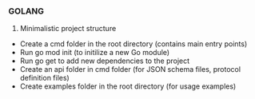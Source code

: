 ### GOLANG

1. Minimalistic project structure

- Create a cmd folder in the root directory (contains main entry points)
- Run go mod init (to initilize a new Go module)
- Run go get to add new dependencies to the project
- Create an api folder in cmd folder (for JSON schema files, protocol definition files)
- Create examples folder in the root directory (for usage examples)

